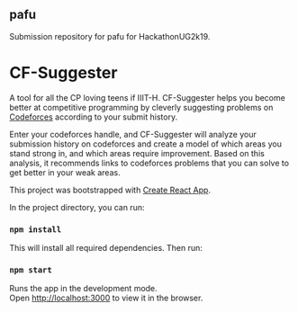 ## pafu
Submission repository for pafu for HackathonUG2k19.

# CF-Suggester
A tool for all the CP loving teens if IIIT-H.
CF-Suggester helps you become better at competitive programming by cleverly suggesting problems on [Codeforces]("https://codeforces.com") according to your submit history.

Enter your codeforces handle, and CF-Suggester will analyze your submission history on codeforces and create a model of which areas you stand strong in, and which areas require improvement. Based on this analysis, it recommends links to codeforces problems that you can solve to get better in your weak areas.

This project was bootstrapped with [Create React App](https://github.com/facebook/create-react-app).

In the project directory, you can run:
### `npm install`
This will install all required dependencies. Then run:
### `npm start`
Runs the app in the development mode.<br />
Open [http://localhost:3000](http://localhost:3000) to view it in the browser.

